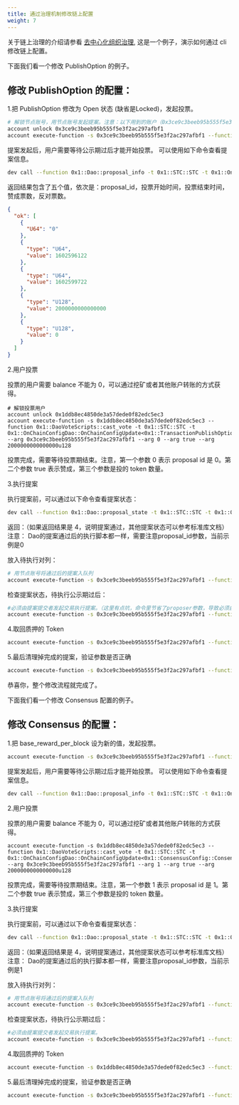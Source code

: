 ```yaml
---
title: 通过治理机制修改链上配置
weight: 7
---
```


关于链上治理的介绍请参看 [去中心化组织治理](../key_concepts/dao_governance/), 这是一个例子，演示如何通过 cli 修改链上配置。

<!--more-->

下面我们看一个修改 PublishOption 的例子。

## 修改 PublishOption 的配置：

1.把 PublishOption 修改为 Open 状态 (缺省是Locked)，发起投票。

``` bash
# 解锁节点账号，用节点账号发起提案。注意：以下用到的账户（0x3ce9c3beeb95b555f5e3f2ac297afbf1）都需要替换成自己的账户。
account unlock 0x3ce9c3beeb95b555f5e3f2ac297afbf1
account execute-function -s 0x3ce9c3beeb95b555f5e3f2ac297afbf1 --function 0x1::OnChainConfigScripts::propose_update_txn_publish_option --arg true true 0
```
提案发起后，用户需要等待公示期过后才能开始投票。
可以使用如下命令查看提案信息。

``` bash
dev call --function 0x1::Dao::proposal_info -t 0x1::STC::STC -t 0x1::OnChainConfigDao::OnChainConfigUpdate<0x1::TransactionPublishOption::TransactionPublishOption> --arg 0x3ce9c3beeb95b555f5e3f2ac297afbf1
```

返回结果包含了五个值，依次是：proposal_id，投票开始时间，投票结束时间，赞成票数，反对票数。
``` json
{
  "ok": [
    {
      "U64": "0"
    },
    {
      "type": "U64",
      "value": 1602596122
    },
    {
      "type": "U64",
      "value": 1602599722
    },
    {
      "type": "U128",
      "value": 2000000000000000
    },
    {
      "type": "U128",
      "value": 0
    }
  ]
}
```

2.用户投票

投票的用户需要 balance 不能为 0，可以通过挖矿或者其他账户转账的方式获得。
``` shell
# 解锁投票用户
account unlock 0x1ddb8ec4850de3a57dede0f82edc5ec3
account execute-function -s 0x1ddb8ec4850de3a57dede0f82edc5ec3 --function 0x1::DaoVoteScripts::cast_vote -t 0x1::STC::STC -t 0x1::OnChainConfigDao::OnChainConfigUpdate<0x1::TransactionPublishOption::TransactionPublishOption> --arg 0x3ce9c3beeb95b555f5e3f2ac297afbf1 --arg 0 --arg true --arg 2000000000000000u128
```
投票完成，需要等待投票期结束。注意，第一个参数 0 表示 proposal id 是 0。第二个参数 true 表示赞成，第三个参数是投的 token 数量。

3.执行提案

执行提案前，可以通过以下命令查看提案状态：

``` bash
dev call --function 0x1::Dao::proposal_state -t 0x1::STC::STC -t 0x1::OnChainConfigDao::OnChainConfigUpdate<0x1::TransactionPublishOption::TransactionPublishOption> --arg 0x3ce9c3beeb95b555f5e3f2ac297afbf1 0
```
返回：（如果返回结果是 4，说明提案通过，其他提案状态可以参考标准库文档）
注意： Dao的提案通过后的执行脚本都一样，需要注意proposal_id参数，当前示例是0

放入待执行对列：

``` bash
# 用节点账号将通过后的提案入队列
account execute-function -s 0x3ce9c3beeb95b555f5e3f2ac297afbf1 --function 0x1::Dao::queue_proposal_action -t 0x1::STC::STC -t 0x1::OnChainConfigDao::OnChainConfigUpdate<0x1::TransactionPublishOption::TransactionPublishOption> --arg 0x3ce9c3beeb95b555f5e3f2ac297afbf1 --arg 0
```
检查提案状态，待执行公示期过后：
``` bash
#必须由提案提交者发起交易执行提案。（这里有点坑，命令里节省了proposer参数，导致必须由提案提交者发起交易）
account execute-function -s 0x3ce9c3beeb95b555f5e3f2ac297afbf1 --function 0x1::OnChainConfigScripts::execute_on_chain_config_proposal -t 0x1::TransactionPublishOption::TransactionPublishOption --arg 0

```

4.取回质押的 Token

``` bash
account execute-function -s 0x3ce9c3beeb95b555f5e3f2ac297afbf1 --function  0x1::DaoVoteScripts::unstake_vote -t 0x1::STC::STC -t 0x1::OnChainConfigDao::OnChainConfigUpdate<0x1::TransactionPublishOption::TransactionPublishOption> --arg 0x3ce9c3beeb95b555f5e3f2ac297afbf1 0
```


5.最后清理掉完成的提案，验证参数是否正确
``` bash
account execute-function -s 0x3ce9c3beeb95b555f5e3f2ac297afbf1 --function 0x1::Dao::destroy_terminated_proposal -t 0x1::STC::STC -t 0x1::OnChainConfigDao::OnChainConfigUpdate<0x1::TransactionPublishOption::TransactionPublishOption> --arg 0x3ce9c3beeb95b555f5e3f2ac297afbf1 0
```

恭喜你，整个修改流程就完成了。

下面我们看一个修改 Consensus 配置的例子。

## 修改 Consensus 的配置：

1.把 base_reward_per_block 设为新的值，发起投票。

``` bash
account execute-function -s 0x3ce9c3beeb95b555f5e3f2ac297afbf1 --function 0x1::OnChainConfigScripts::propose_update_consensus_config --arg 500 10000 10000000000u128 10 240 24 5000 60000 2 50000000 3u8 0
```
提案发起后，用户需要等待公示期过后才能开始投票。
可以使用如下命令查看提案信息。

``` bash
dev call --function 0x1::Dao::proposal_info -t 0x1::STC::STC -t 0x1::OnChainConfigDao::OnChainConfigUpdate<0x1::ConsensusConfig::ConsensusConfig> --arg 0x3ce9c3beeb95b555f5e3f2ac297afbf1
```

2.用户投票

投票的用户需要 balance 不能为 0，可以通过挖矿或者其他账户转账的方式获得。
``` shell
account execute-function -s 0x1ddb8ec4850de3a57dede0f82edc5ec3 --function 0x1::DaoVoteScripts::cast_vote -t 0x1::STC::STC -t 0x1::OnChainConfigDao::OnChainConfigUpdate<0x1::ConsensusConfig::ConsensusConfig> --arg 0x3ce9c3beeb95b555f5e3f2ac297afbf1 --arg 1 --arg true --arg 2000000000000000u128
```
投票完成，需要等待投票期结束。注意，第一个参数 1 表示 proposal id 是 1。第二个参数 true 表示赞成，第三个参数是投的 token 数量。

3.执行提案

执行提案前，可以通过以下命令查看提案状态：

``` bash
dev call --function 0x1::Dao::proposal_state -t 0x1::STC::STC -t 0x1::OnChainConfigDao::OnChainConfigUpdate<0x1::ConsensusConfig::ConsensusConfig> --arg 0x3ce9c3beeb95b555f5e3f2ac297afbf1 1
```
返回：（如果返回结果是 4，说明提案通过，其他提案状态可以参考标准库文档）
注意： Dao的提案通过后的执行脚本都一样，需要注意proposal_id参数，当前示例是1

放入待执行对列：

``` bash
# 用节点账号将通过后的提案入队列
account execute-function -s 0x3ce9c3beeb95b555f5e3f2ac297afbf1 --function 0x1::Dao::queue_proposal_action -t 0x1::STC::STC -t 0x1::OnChainConfigDao::OnChainConfigUpdate<0x1::ConsensusConfig::ConsensusConfig> --arg 0x3ce9c3beeb95b555f5e3f2ac297afbf1 1
```
检查提案状态，待执行公示期过后：
``` bash
#必须由提案提交者发起交易执行提案。
account execute-function -s 0x3ce9c3beeb95b555f5e3f2ac297afbf1 --function 0x1::OnChainConfigScripts::execute_on_chain_config_proposal -t 0x1::ConsensusConfig::ConsensusConfig --arg 1
```

4.取回质押的 Token

``` bash
account execute-function -s 0x1ddb8ec4850de3a57dede0f82edc5ec3 --function 0x1::DaoVoteScripts::unstake_vote -t 0x1::STC::STC -t 0x1::OnChainConfigDao::OnChainConfigUpdate<0x1::ConsensusConfig::ConsensusConfig> --arg 0x3ce9c3beeb95b555f5e3f2ac297afbf1 --arg 1
```


5.最后清理掉完成的提案，验证参数是否正确
``` bash
account execute-function -s 0x3ce9c3beeb95b555f5e3f2ac297afbf1 --function 0x1::Dao::destroy_terminated_proposal -t 0x1::STC::STC -t 0x1::OnChainConfigDao::OnChainConfigUpdate<0x1::ConsensusConfig::ConsensusConfig> --arg 0x3ce9c3beeb95b555f5e3f2ac297afbf1 1
```
